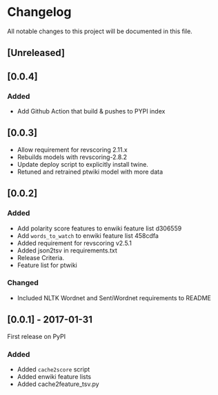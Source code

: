 # Changelog
All notable changes to this project will be documented in this file.

## [Unreleased]

## [0.0.4]

### Added
* Add Github Action that build & pushes to PYPI index

## [0.0.3]
- Allow requirement for revscoring 2.11.x
- Rebuilds models with revscoring-2.8.2
- Update deploy script to explicitly install twine.
- Retuned and retrained ptwiki model with more data

## [0.0.2]

### Added
- Add polarity score features to enwiki feature list d306559
- Add `words_to_watch` to enwiki feature list 458cdfa
- Added requirement for revscoring v2.5.1
- Added json2tsv in requirements.txt
- Release Criteria.
- Feature list for ptwiki

### Changed
- Included NLTK Wordnet and SentiWordnet requirements to README

## [0.0.1] - 2017-01-31
First release on PyPI
### Added
- Added `cache2score` script
- Added enwiki feature lists
- Added cache2feature_tsv.py

